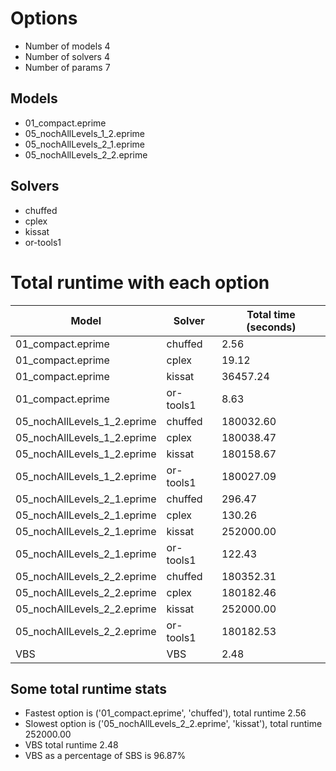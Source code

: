

# Options


- Number of models 4
- Number of solvers 4
- Number of params 7


## Models


 - 01_compact.eprime
 - 05_nochAllLevels_1_2.eprime
 - 05_nochAllLevels_2_1.eprime
 - 05_nochAllLevels_2_2.eprime


## Solvers


 - chuffed
 - cplex
 - kissat
 - or-tools1


# Total runtime with each option


 | Model | Solver | Total time (seconds) | 
 | -- | -- | -- | 
 | 01_compact.eprime | chuffed | 2.56 | 
 | 01_compact.eprime | cplex | 19.12 | 
 | 01_compact.eprime | kissat | 36457.24 | 
 | 01_compact.eprime | or-tools1 | 8.63 | 
 | 05_nochAllLevels_1_2.eprime | chuffed | 180032.60 | 
 | 05_nochAllLevels_1_2.eprime | cplex | 180038.47 | 
 | 05_nochAllLevels_1_2.eprime | kissat | 180158.67 | 
 | 05_nochAllLevels_1_2.eprime | or-tools1 | 180027.09 | 
 | 05_nochAllLevels_2_1.eprime | chuffed | 296.47 | 
 | 05_nochAllLevels_2_1.eprime | cplex | 130.26 | 
 | 05_nochAllLevels_2_1.eprime | kissat | 252000.00 | 
 | 05_nochAllLevels_2_1.eprime | or-tools1 | 122.43 | 
 | 05_nochAllLevels_2_2.eprime | chuffed | 180352.31 | 
 | 05_nochAllLevels_2_2.eprime | cplex | 180182.46 | 
 | 05_nochAllLevels_2_2.eprime | kissat | 252000.00 | 
 | 05_nochAllLevels_2_2.eprime | or-tools1 | 180182.53 | 
 | VBS | VBS | 2.48 | 


## Some total runtime stats


 - Fastest option is ('01_compact.eprime', 'chuffed'), total runtime 2.56
 - Slowest option is ('05_nochAllLevels_2_2.eprime', 'kissat'), total runtime 252000.00
 - VBS total runtime 2.48
 - VBS as a percentage of SBS is 96.87%

